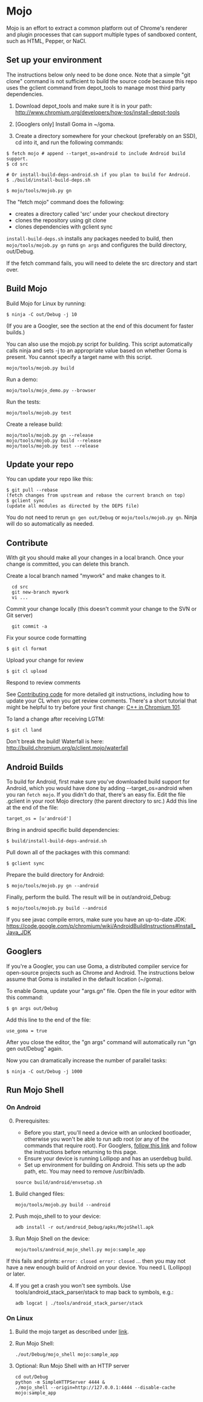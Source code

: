 Mojo
====

Mojo is an effort to extract a common platform out of Chrome's renderer and plugin processes that can support multiple types of sandboxed content, such as HTML, Pepper, or NaCl.

## Set up your environment

The instructions below only need to be done once. Note that a simple "git clone" command is not sufficient to build the source code because this repo uses the gclient command from depot_tools to manage most third party dependencies.

1. Download depot_tools and make sure it is in your path:<br>http://www.chromium.org/developers/how-tos/install-depot-tools<br>

2. [Googlers only] Install Goma in ~/goma.

3. Create a directory somewhere for your checkout (preferably on an SSD), cd into it, and run the following commands:


```
$ fetch mojo # append --target_os=android to include Android build support.
$ cd src

# Or install-build-deps-android.sh if you plan to build for Android.
$ ./build/install-build-deps.sh

$ mojo/tools/mojob.py gn
```

The "fetch mojo" command does the following:
- creates a directory called 'src' under your checkout directory
- clones the repository using git clone
- clones dependencies with gclient sync

`install-build-deps.sh` installs any packages needed to build, then `mojo/tools/mojob.py gn` runs `gn args` and configures the build directory, out/Debug.

If the fetch command fails, you will need to delete the src directory and start over.

## <a name="buildmojo"></a>Build Mojo

Build Mojo for Linux by running:

```
$ ninja -C out/Debug -j 10
```

(If you are a Googler, see the section at the end of this document for faster builds.)

You can also use the mojob.py script for building. This script automatically calls ninja and sets -j to an appropriate value based on whether Goma is present. You cannot specify a target name with this script.
```
mojo/tools/mojob.py build
```

Run a demo:
```
mojo/tools/mojo_demo.py --browser
```

Run the tests:
```
mojo/tools/mojob.py test
```

Create a release build:
```
mojo/tools/mojob.py gn --release
mojo/tools/mojob.py build --release
mojo/tools/mojob.py test --release
```

## Update your repo

You can update your repo like this:
```
$ git pull --rebase
(fetch changes from upstream and rebase the current branch on top)
$ gclient sync
(update all modules as directed by the DEPS file)
```

You do not need to rerun `gn gen out/Debug` or `mojo/tools/mojob.py gn`. Ninja will do so automatically as needed.

## Contribute

With git you should make all your changes in a local branch. Once your change is committed, you can delete this branch.

Create a local branch named "mywork" and make changes to it.
```
  cd src
  git new-branch mywork
  vi ...
```
Commit your change locally (this doesn't commit your change to the SVN or Git server)

```
  git commit -a
```

Fix your source code formatting

```
$ git cl format
```

Upload your change for review

```
$ git cl upload
```

Respond to review comments

See <a href="http://www.chromium.org/developers/contributing-code">Contributing code</a> for more detailed git instructions, including how to update your CL when you get review comments. There's a short tutorial that might be helpful to try before your first change: <a href="http://dev.chromium.org/developers/cpp-in-chromium-101-codelab">C++ in Chromium 101</a>.

To land a change after receiving LGTM:
```
$ git cl land
```

Don't break the build! Waterfall is here: http://build.chromium.org/p/client.mojo/waterfall

## Android Builds

To build for Android, first make sure you've downloaded build support for Android, which you would have done by adding --target_os=android when you ran `fetch mojo`. If you didn't do that, there's an easy fix. Edit the file .gclient in your root Mojo directory (the parent directory to src.) Add this line at the end of the file:

```
target_os = [u'android']
```

Bring in android specific build dependencies:
```
$ build/install-build-deps-android.sh 
```

Pull down all of the packages with this command:

```
$ gclient sync
```

Prepare the build directory for Android:

```
$ mojo/tools/mojob.py gn --android
```

Finally, perform the build. The result will be in out/android_Debug:

```
$ mojo/tools/mojob.py build --android
```

If you see javac compile errors, make sure you have an up-to-date JDK:
https://code.google.com/p/chromium/wiki/AndroidBuildInstructions#Install_Java_JDK

## Googlers

If you're a Googler, you can use Goma, a distributed compiler service for open-source projects such as Chrome and Android. The instructions below assume that Goma is installed in the default location (~/goma).

To enable Goma, update your "args.gn" file. Open the file in your editor with this command:
```
$ gn args out/Debug
```

Add this line to the end of the file:
```
use_goma = true
```

After you close the editor, the "gn args" command will automatically run "gn gen out/Debug" again.

Now you can dramatically increase the number of parallel tasks:
```
$ ninja -C out/Debug -j 1000
```

## Run Mojo Shell

### On Android

0. Prerequisites:
    * Before you start, you'll need a device with an unlocked bootloader, otherwise you won't be able to run adb root (or any of the commands that require root). For Googlers, <a href="http://go/mojo-internal-build-instructions">follow this link</a> and follow the instructions before returning to this page.
    * Ensure your device is running Lollipop and has an userdebug build.
    * Set up environment for building on Android. This sets up the adb path, etc. You may need to remove /usr/bin/adb.
    ```
    source build/android/envsetup.sh
    ```

1. Build changed files:
    ```
    mojo/tools/mojob.py build --android
    ```

2. Push mojo_shell to to your device:
    ```
    adb install -r out/android_Debug/apks/MojoShell.apk
    ```

3. Run Mojo Shell on the device:
    ```
    mojo/tools/android_mojo_shell.py mojo:sample_app
    ```
If this fails and prints:
    ```
    error: closed
    error: closed
    ```
... then you may not have a new enough build of Android on your device. You need L (Lollipop) or later.

4. If you get a crash you won't see symbols. Use tools/android_stack_parser/stack to map back to symbols, e.g.:
    ```
    adb logcat | ./tools/android_stack_parser/stack
    ```

### On Linux

1. Build the mojo target as described under [link](#buildmojo).

2. Run Mojo Shell:
    ```
    ./out/Debug/mojo_shell mojo:sample_app
    ```

3. Optional: Run Mojo Shell with an HTTP server
    ```
    cd out/Debug
    python -m SimpleHTTPServer 4444 &
    ./mojo_shell --origin=http://127.0.0.1:4444 --disable-cache mojo:sample_app
    ```
